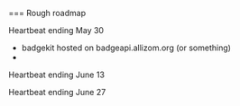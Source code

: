 === Rough roadmap

Heartbeat ending May 30

* badgekit hosted on badgeapi.allizom.org (or something)
* 

Heartbeat ending June 13


Heartbeat ending June 27


